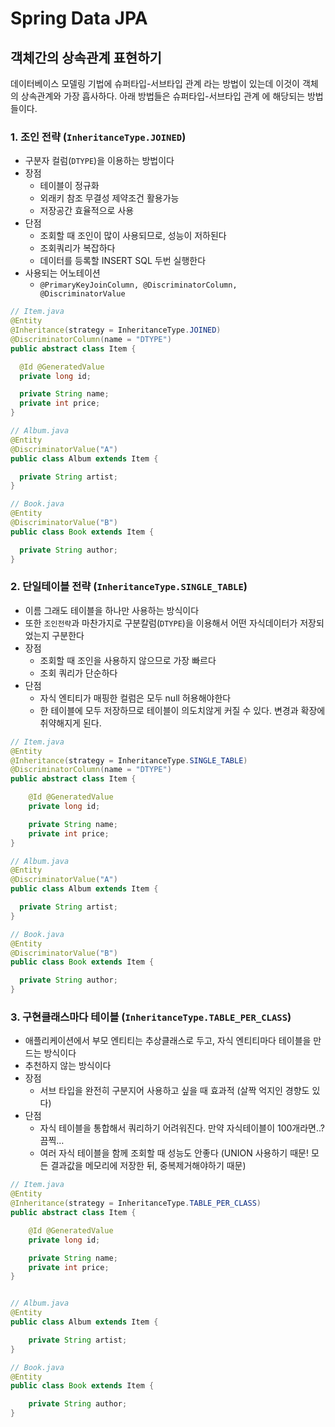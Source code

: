 # Spring Data JPA

## 객체간의 상속관계 표현하기
데이터베이스 모델링 기법에 슈퍼타입-서브타입 관계 라는 방법이 있는데 이것이 객체의 상속관계와 가장 흡사하다. 아래 방법들은 슈퍼타입-서브타입 관계 에 해당되는 방법들이다.

### 1. 조인 전략 (`InheritanceType.JOINED`)
- 구분자 컬럼(`DTYPE`)을 이용하는 방법이다
- 장점
    - 테이블이 정규화
    - 외래키 참조 무결성 제약조건 활용가능
    - 저장공간 효율적으로 사용
- 단점
    - 조회할 때 조인이 많이 사용되므로, 성능이 저하된다
    - 조회쿼리가 복잡하다
    - 데이터를 등록할 INSERT SQL 두번 실행한다
- 사용되는 어노테이션
    - `@PrimaryKeyJoinColumn, @DiscriminatorColumn, @DiscriminatorValue`

```java
// Item.java
@Entity
@Inheritance(strategy = InheritanceType.JOINED)
@DiscriminatorColumn(name = "DTYPE")
public abstract class Item {

  @Id @GeneratedValue
  private long id;

  private String name;
  private int price;
}

// Album.java
@Entity
@DiscriminatorValue("A")
public class Album extends Item {

  private String artist;
}

// Book.java
@Entity
@DiscriminatorValue("B")
public class Book extends Item {

  private String author;
}
```

### 2. 단일테이블 전략 (`InheritanceType.SINGLE_TABLE`)
- 이름 그래도 테이블을 하나만 사용하는 방식이다
- 또한 `조인전략`과 마찬가지로 구분칼럼(`DTYPE`)을 이용해서 어떤 자식데이터가 저장되었는지 구분한다
- 장점
    - 조회할 때 조인을 사용하지 않으므로 가장 빠르다
    - 조회 쿼리가 단순하다
- 단점
    - 자식 엔티티가 매핑한 컬럼은 모두 null 허용해야한다
    - 한 테이블에 모두 저장하므로 테이블이 의도치않게 커질 수 있다. 변경과 확장에 취약해지게 된다.

```java
// Item.java
@Entity
@Inheritance(strategy = InheritanceType.SINGLE_TABLE)
@DiscriminatorColumn(name = "DTYPE")
public abstract class Item {

    @Id @GeneratedValue
    private long id;

    private String name;
    private int price;
}

// Album.java
@Entity
@DiscriminatorValue("A")
public class Album extends Item {

  private String artist;
}

// Book.java
@Entity
@DiscriminatorValue("B")
public class Book extends Item {

  private String author;
}
```

### 3. 구현클래스마다 테이블 (`InheritanceType.TABLE_PER_CLASS`)
- 애플리케이션에서 부모 엔티티는 추상클래스로 두고, 자식 엔티티마다 테이블을 만드는 방식이다
- 추천하지 않는 방식이다
- 장점
    - 서브 타입을 완전히 구분지어 사용하고 싶을 때 효과적 (살짝 억지인 경향도 있다)
- 단점
    - 자식 테이블을 통합해서 쿼리하기 어려워진다. 만약 자식테이블이 100개라면..? 끔찍…
    - 여러 자식 테이블을 함께 조회할 때 성능도 안좋다 (UNION 사용하기 때문! 모든 결과값을 메모리에 저장한 뒤, 중복제거해야하기 때문)

```java
// Item.java
@Entity
@Inheritance(strategy = InheritanceType.TABLE_PER_CLASS)
public abstract class Item {

    @Id @GeneratedValue
    private long id;

    private String name;
    private int price;
}


// Album.java
@Entity
public class Album extends Item {

    private String artist;
}

// Book.java
@Entity
public class Book extends Item {

    private String author;
}

```